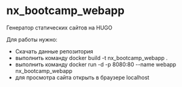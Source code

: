 # nx_bootcamp_webapp
Генератор статических сайтов на HUGO

Для работы нужно:
- Скачать данные репозитория
- выполнить команду docker build -t nx_bootcamp_webapp .
- выполнить команду docker run -d -p 8080:80 --name webapp nx_bootcamp_webapp
- для просмотра сайта открыть в браузере localhost
